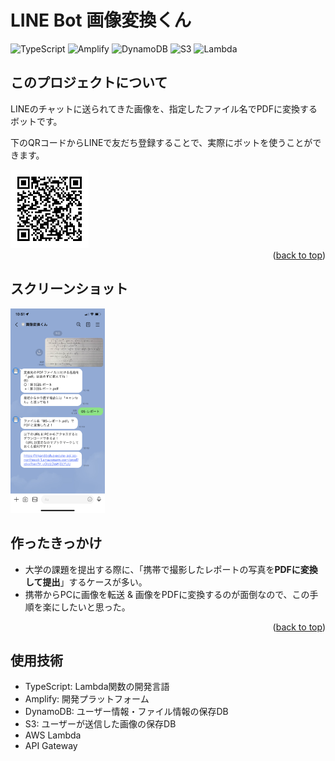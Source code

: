 <h1>LINE Bot 画像変換くん</h1>

![TypeScript](https://img.shields.io/badge/TypeScript-34485a.svg?style=flat-square&logo=typescript)
![Amplify](https://img.shields.io/badge/AWS%20Amplify-34485a.svg?style=flat-square&logo=awsamplify)
![DynamoDB](https://img.shields.io/badge/DynamoDB-34485a.svg?style=flat-square&logo=amazondynamodb)
![S3](https://img.shields.io/badge/S3-34485a.svg?style=flat-square&logo=amazons3)
![Lambda](https://img.shields.io/badge/Lambda-34485a.svg?style=flat-square&logo=awslambda)

</div>

<!-- ABOUT THE PROJECT -->
## このプロジェクトについて

LINEのチャットに送られてきた画像を、指定したファイル名でPDFに変換するボットです。<br />

下のQRコードからLINEで友だち登録することで、実際にボットを使うことができます。<br />

<img src="qrcode.png" height="125px" />

<div align="right">(<a href="#top">back to top</a>)</div>

## スクリーンショット
<img width="30%" src="screenshot.png" />

## 作ったきっかけ
* 大学の課題を提出する際に、「携帯で撮影したレポートの写真を**PDFに変換して提出**」するケースが多い。
* 携帯からPCに画像を転送 & 画像をPDFに変換するのが面倒なので、この手順を楽にしたいと思った。

<p align="right">(<a href="#top">back to top</a>)</p>

## 使用技術
* TypeScript: Lambda関数の開発言語
* Amplify: 開発プラットフォーム
* DynamoDB: ユーザー情報・ファイル情報の保存DB
* S3: ユーザーが送信した画像の保存DB
* AWS Lambda
* API Gateway
